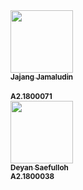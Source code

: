 <td align="center"><a href="#"><img src="https://avatars0.githubusercontent.com/u/61269579?s=460&v=4" width="100px;"
        alt=""/><br /><sub><b>Jajang Jamaludin</br></sub></a><br />
        <sub><b>A2.1800071<br></b></sub></a>
<td align="center"><a href="#"><img src="https://avatars3.githubusercontent.com/u/61266569?s=460&u=59519ed4bf909cada045c1bb234620d0ddf1351e&v=4" width="100px;" 
        alt=""/><br /><sub><b>Deyan Saefulloh</b></sub></a><br />
        <sub><b>A2.1800038<br></b></sub></a>
</td>
